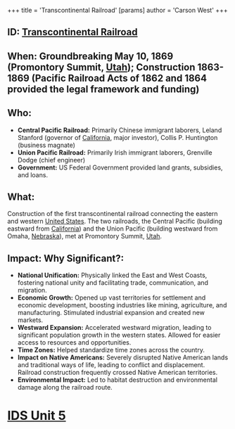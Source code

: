 +++
 title = 'Transcontinental Railroad'
[params]
	author = 'Carson West'
+++
## ID: [Transcontinental Railroad](./../transcontinental-railroad/)

## When:  Groundbreaking May 10, 1869 (Promontory Summit, [Utah](./../utah/)); Construction 1863-1869 (Pacific Railroad Acts of 1862 and 1864 provided the legal framework and funding)

## Who:
* **Central Pacific Railroad:** Primarily Chinese immigrant laborers, Leland Stanford (governor of [California](./../california/), major investor), Collis P. Huntington (business magnate)
* **Union Pacific Railroad:** Primarily Irish immigrant laborers, Grenville Dodge (chief engineer)
* **Government:**  US Federal Government provided land grants, subsidies, and loans.


## What: 
Construction of the first transcontinental railroad connecting the eastern and western [United States](./../united-states/).  The two railroads, the Central Pacific (building eastward from [California](./../california/)) and the Union Pacific (building westward from Omaha, [Nebraska](./../nebraska/)), met at Promontory Summit, [Utah](./../utah/).

## Impact: Why Significant?:
* **National Unification:**  Physically linked the East and West Coasts, fostering national unity and facilitating trade, communication, and migration.
* **Economic Growth:**  Opened up vast territories for settlement and economic development, boosting industries like mining, agriculture, and manufacturing.  Stimulated industrial expansion and created new markets.
* **Westward Expansion:**  Accelerated westward migration, leading to significant population growth in the western states.  Allowed for easier access to resources and opportunities.
* **Time Zones:** Helped standardize time zones across the country.
* **Impact on Native Americans:**  Severely disrupted Native American lands and traditional ways of life, leading to conflict and displacement.  Railroad construction frequently crossed Native American territories.
* **Environmental Impact:**  Led to habitat destruction and environmental damage along the railroad route.



# [IDS Unit 5](./../ids-unit-5/)